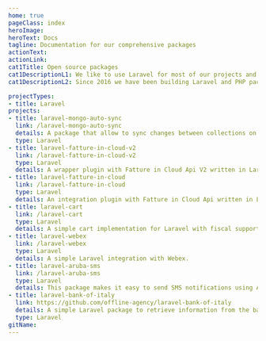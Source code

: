 ```yaml
---
home: true
pageClass: index
heroImage: 
heroText: Docs
tagline: Documentation for our comprehensive packages
actionText: 
actionLink: 
cat1Title: Open source packages
cat1DescriptionL1: We like to use Laravel for most of our projects and love to contribute to the Laravel ecosystem.
cat1DescriptionL2: Since 2016 we have been building Laravel and PHP packages for our client work. When we discover functionality in client projects that is useful for others, we extract it to an open source package.

projectTypes: 
- title: Laravel
projects:
- title: laravel-mongo-auto-sync
  link: /laravel-mongo-auto-sync
  details: A package that allow to sync changes between collections on MongoDB project.
  type: Laravel
- title: laravel-fatture-in-cloud-v2
  link: /laravel-fatture-in-cloud-v2
  type: Laravel
  details: A wrapper plugin with Fatture in Cloud Api V2 written in Laravel PHP.
- title: laravel-fatture-in-cloud
  link: /laravel-fatture-in-cloud
  type: Laravel
  details: An integration plugin with Fatture in Cloud Api written in Laravel PHP.
- title: laravel-cart
  link: /laravel-cart
  type: Laravel
  details: A simple cart implementation for Laravel with fiscal support.
- title: laravel-webex
  link: /laravel-webex
  type: Laravel
  details: A simple Laravel integration with Webex.
- title: laravel-aruba-sms
  link: /laravel-aruba-sms
  type: Laravel
  details: This package makes it easy to send SMS notifications using Aruba SMS API with Laravel.
- title: laravel-bank-of-italy
  link: https://github.com/offline-agency/laravel-bank-of-italy
  details: A simple Laravel package to retrieve information from the bank of italy
  type: Laravel
gitName:
---
```

